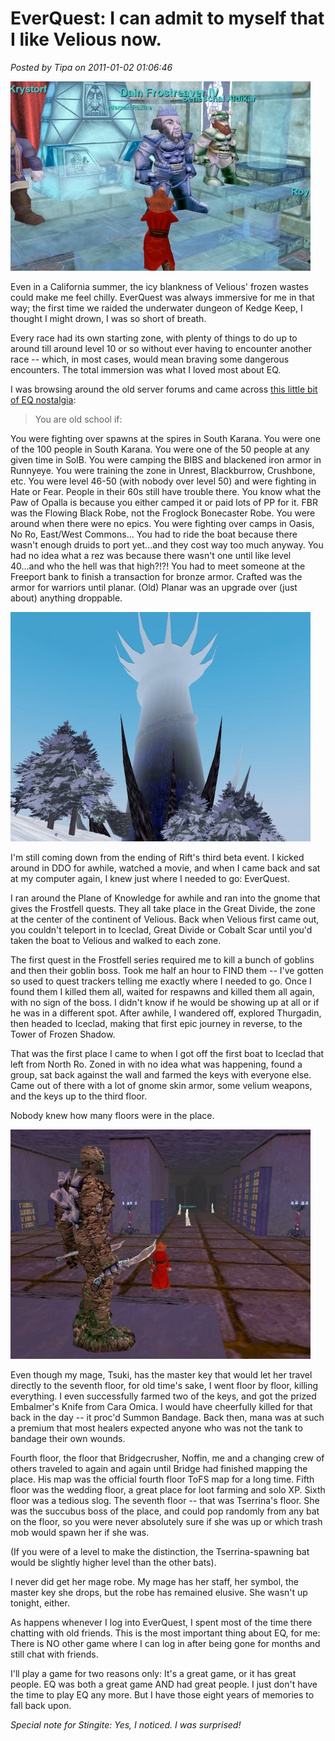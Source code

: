 # EverQuest: I can admit to myself that I like Velious now.

*Posted by Tipa on 2011-01-02 01:06:46*

[![](../../../uploads/2011/01/eqgame-2010-12-29-23-42-05-44-480x303.jpg "The Dain and I")](../../../uploads/2011/01/eqgame-2010-12-29-23-42-05-44.jpg)

Even in a California summer, the icy blankness of Velious' frozen wastes could make me feel chilly. EverQuest was always immersive for me in that way; the first time we raided the underwater dungeon of Kedge Keep, I thought I might drown, I was so short of breath. 

Every race had its own starting zone, with plenty of things to do up to around till around level 10 or so without ever having to encounter another race -- which, in most cases, would mean braving some dangerous encounters. The total immersion was what I loved most about EQ.


I was browsing around the old server forums and came across [this little bit of EQ nostalgia](http://www.erollisimarr.com/forum/archive/index.php/t-26860.html):


> You are old school if:

You were fighting over spawns at the spires in South Karana. 
You were one of the 100 people in South Karana.
You were one of the 50 people at any given time in SolB.
You were camping the BIBS and blackened iron armor in Runnyeye.
You were training the zone in Unrest, Blackburrow, Crushbone, etc.
You were level 46-50 (with nobody over level 50) and were fighting in Hate or Fear. People in their 60s still have trouble there.
You know what the Paw of Opalla is because you either camped it or paid lots of PP for it.
FBR was the Flowing Black Robe, not the Froglock Bonecaster Robe.
You were around when there were no epics.
You were fighting over camps in Oasis, No Ro, East/West Commons...
You had to ride the boat because there wasn't enough druids to port yet...and they cost way too much anyway.
You had no idea what a rez was because there wasn't one until like level 40...and who the hell was that high?!?!
You had to meet someone at the Freeport bank to finish a transaction for bronze armor.
Crafted was the armor for warriors until planar.
(Old) Planar was an upgrade over (just about) anything droppable.




[![](../../../uploads/2011/01/eqgame-2011-01-01-22-25-43-18-480x367.jpg "Tower of Frozen Shadow")](../../../uploads/2011/01/eqgame-2011-01-01-22-25-43-18.jpg)

I'm still coming down from the ending of Rift's third beta event. I kicked around in DDO for awhile, watched a movie, and when I came back and sat at my computer again, I knew just where I needed to go: EverQuest.

I ran around the Plane of Knowledge for awhile and ran into the gnome that gives the Frostfell quests. They all take place in the Great Divide, the zone at the center of the continent of Velious. Back when Velious first came out, you couldn't teleport in to Iceclad, Great Divide or Cobalt Scar until you'd taken the boat to Velious and walked to each zone.

The first quest in the Frostfell series required me to kill a bunch of goblins and then their goblin boss. Took me half an hour to FIND them -- I've gotten so used to quest trackers telling me exactly where I needed to go. Once I found them I killed them all, waited for respawns and killed them all again, with no sign of the boss. I didn't know if he would be showing up at all or if he was in a different spot. After awhile, I wandered off, explored Thurgadin, then headed to Iceclad, making that first epic journey in reverse, to the Tower of Frozen Shadow.

That was the first place I came to when I got off the first boat to Iceclad that left from North Ro. Zoned in with no idea what was happening, found a group, sat back against the wall and farmed the keys with everyone else. Came out of there with a lot of gnome skin armor, some velium weapons, and the keys up to the third floor.

Nobody knew how many floors were in the place.

[![](../../../uploads/2011/01/eqgame-2011-01-01-22-35-02-83-480x367.jpg "The Library")](../../../uploads/2011/01/eqgame-2011-01-01-22-35-02-83.jpg)

Even though my mage, Tsuki, has the master key that would let her travel directly to the seventh floor, for old time's sake, I went floor by floor, killing everything. I even successfully farmed two of the keys, and got the prized Embalmer's Knife from Cara Omica. I would have cheerfully killed for that back in the day -- it proc'd Summon Bandage. Back then, mana was at such a premium that most healers expected anyone who was not the tank to bandage their own wounds.

Fourth floor, the floor that Bridgecrusher, Noffin, me and a changing crew of others traveled to again and again until Bridge had finished mapping the place. His map was the official fourth floor ToFS map for a long time. Fifth floor was the wedding floor, a great place for loot farming and solo XP. Sixth floor was a tedious slog. The seventh floor -- that was Tserrina's floor. She was the succubus boss of the place, and could pop randomly from any bat on the floor, so you were never absolutely sure if she was up or which trash mob would spawn her if she was.

(If you were of a level to make the distinction, the Tserrina-spawning bat would be slightly higher level than the other bats).

I never did get her mage robe. My mage has her staff, her symbol, the master key she drops, but the robe has remained elusive. She wasn't up tonight, either.

As happens whenever I log into EverQuest, I spent most of the time there chatting with old friends. This is the most important thing about EQ, for me: There is NO other game where I can log in after being gone for months and still chat with friends. 

I'll play a game for two reasons only: It's a great game, or it has great people. EQ was both a great game AND had great people. I just don't have the time to play EQ any more. But I have those eight years of memories to fall back upon.

*Special note for Stingite: Yes, I noticed. I was surprised!*

